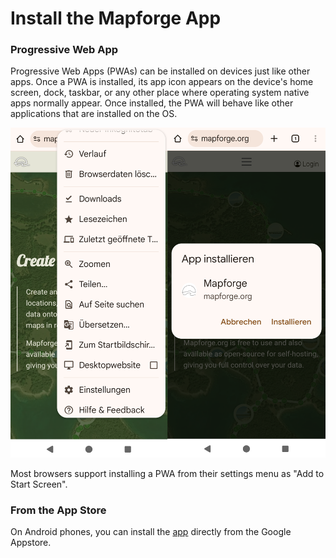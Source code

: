 # Install the Mapforge App

### Progressive Web App

Progressive Web Apps (PWAs) can be installed on devices just like other apps. Once a PWA is installed, its app icon appears on the device's home screen, dock, taskbar, or any other place where operating system native apps normally appear.
Once installed, the PWA will behave like other applications that are installed on the OS.

![Overpass example](https://raw.githubusercontent.com/mapforge-org/mapforge/refs/heads/main/docs/tutorials/app_pwa_install_mobile.png)

Most browsers support installing a PWA from their settings menu as "Add to Start Screen". 

### From the App Store

On Android phones, you can install the [app](https://play.google.com/store/apps/details?id=org.mapforge.twa) directly from the Google Appstore. 